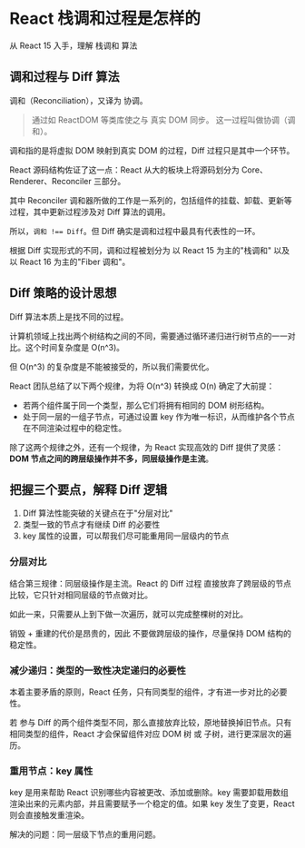 
# React 栈调和过程是怎样的

从 React 15 入手，理解 栈调和 算法

## 调和过程与 Diff 算法

调和（Reconciliation），又译为 协调。

> 通过如 ReactDOM 等类库使之与 真实 DOM 同步。
> 这一过程叫做协调（调和）。

调和指的是将虚拟 DOM 映射到真实 DOM 的过程，Diff 过程只是其中一个环节。

React 源码结构佐证了这一点：React 从大的板块上将源码划分为 Core、Renderer、Reconciler 三部分。

其中 Reconciler 调和器所做的工作是一系列的，包括组件的挂载、卸载、更新等过程，其中更新过程涉及对 Diff 算法的调用。

所以，`调和 !== Diff`。但 Diff 确实是调和过程中最具有代表性的一环。

根据 Diff 实现形式的不同，调和过程被划分为 以 React 15 为主的"栈调和" 以及 以 React 16 为主的"Fiber 调和"。

## Diff 策略的设计思想

Diff 算法本质上是找不同的过程。

计算机领域上找出两个树结构之间的不同，需要通过循环递归进行树节点的一一对比。这个时间复杂度是 O(n^3)。

但 O(n^3) 的复杂度是不能被接受的，所以我们需要优化。

React 团队总结了以下两个规律，为将 O(n^3) 转换成 O(n) 确定了大前提：

- 若两个组件属于同一个类型，那么它们将拥有相同的 DOM 树形结构。
- 处于同一层的一组子节点，可通过设置 key 作为唯一标识，从而维护各个节点在不同渲染过程中的稳定性。

除了这两个规律之外，还有一个规律，为 React 实现高效的 Diff 提供了灵感：**DOM 节点之间的跨层级操作并不多，同层级操作是主流**。

## 把握三个要点，解释 Diff 逻辑

1. Diff 算法性能突破的关键点在于"分层对比"
2. 类型一致的节点才有继续 Diff 的必要性
3. key 属性的设置，可以帮我们尽可能重用同一层级内的节点

### 分层对比

结合第三规律：同层级操作是主流。React 的 Diff 过程 直接放弃了跨层级的节点比较，它只针对相同层级的节点做对比。

如此一来，只需要从上到下做一次遍历，就可以完成整棵树的对比。

销毁 + 重建的代价是昂贵的，因此 不要做跨层级的操作，尽量保持 DOM 结构的稳定性。

### 减少递归：类型的一致性决定递归的必要性

本着主要矛盾的原则，React 任务，只有同类型的组件，才有进一步对比的必要性。

若 参与 Diff 的两个组件类型不同，那么直接放弃比较，原地替换掉旧节点。只有相同类型的组件，React 才会保留组件对应 DOM 树 或 子树，进行更深层次的遍历。

### 重用节点：key 属性

key 是用来帮助 React 识别哪些内容被更改、添加或删除。key 需要卸载用数组渲染出来的元素内部，并且需要赋予一个稳定的值。如果 key 发生了变更，React 则会直接触发重渲染。

解决的问题：同一层级下节点的重用问题。
